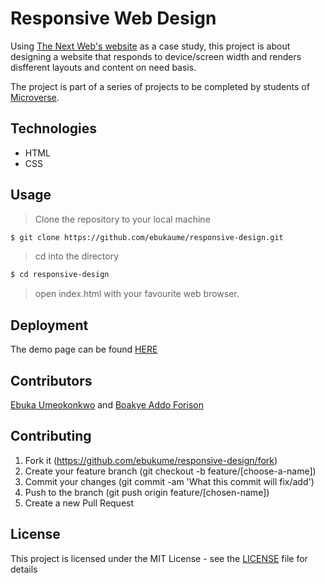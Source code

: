# Responsive Web Design

Using [The Next Web's website](https://www.thenextweb.com) as a case study, this project is about designing a website that responds to device/screen width and renders disfferent layouts and content on need basis.

The project is part of a series of projects to be completed by students of [Microverse](https://www.microverse.org/ "The Global School for Remote Software Developers!").

## Technologies

- HTML
- CSS

## Usage

> Clone the repository to your local machine

```sh
$ git clone https://github.com/ebukaume/responsive-design.git
```

> cd into the directory

```sh
$ cd responsive-design
```

> open index.html with your favourite web browser.

## Deployment

The demo page can be found [HERE](https://raw.githack.com/ebukaume/responsive-design/dev/index.html)

## Contributors

[Ebuka Umeokonkwo](https://github.com/ebukaume) and [Boakye Addo Forison](https://github.com/Forison)

## Contributing

1. Fork it (https://github.com/ebukume/responsive-design/fork)
2. Create your feature branch (git checkout -b feature/[choose-a-name])
3. Commit your changes (git commit -am 'What this commit will fix/add')
4. Push to the branch (git push origin feature/[chosen-name])
5. Create a new Pull Request

## License

This project is licensed under the MIT License - see the [LICENSE](./LICENSE) file for details
